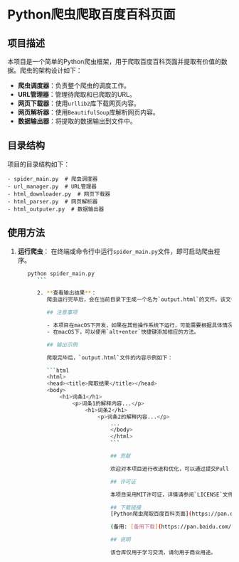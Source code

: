# Python爬虫爬取百度百科页面

## 项目描述

本项目是一个简单的Python爬虫框架，用于爬取百度百科页面并提取有价值的数据。爬虫的架构设计如下：

- **爬虫调度器**：负责整个爬虫的调度工作。
- **URL管理器**：管理待爬取和已爬取的URL。
- **网页下载器**：使用`urllib2`库下载网页内容。
- **网页解析器**：使用`BeautifulSoup`库解析网页内容。
- **数据输出器**：将提取的数据输出到文件中。

## 目录结构

项目的目录结构如下：

```
- spider_main.py  # 爬虫调度器
- url_manager.py  # URL管理器
- html_downloader.py  # 网页下载器
- html_parser.py  # 网页解析器
- html_outputer.py  # 数据输出器
```

## 使用方法

1. **运行爬虫**：
   在终端或命令行中运行`spider_main.py`文件，即可启动爬虫程序。

      ```bash
         python spider_main.py
            ```

            2. **查看输出结果**：
               爬虫运行完毕后，会在当前目录下生成一个名为`output.html`的文件。该文件包含了爬取的词条及其解释。

               ## 注意事项

               - 本项目在macOS下开发，如果在其他操作系统下运行，可能需要根据具体情况调整代码。
               - 在macOS下，可以使用`alt+enter`快捷键添加相应的方法。

               ## 输出示例

               爬取完毕后，`output.html`文件的内容示例如下：

               ```html
               <html>
               <head><title>爬取结果</title></head>
               <body>
                   <h1>词条1</h1>
                       <p>词条1的解释内容...</p>
                           <h1>词条2</h1>
                               <p>词条2的解释内容...</p>
                                   ...
                                   </body>
                                   </html>
                                   ```

                                   ## 贡献

                                   欢迎对本项目进行改进和优化，可以通过提交Pull Request或提出Issue来参与贡献。

                                   ## 许可证

                                   本项目采用MIT许可证，详情请参阅`LICENSE`文件。

                                   ## 下载链接
                                   [Python爬虫爬取百度百科页面](https://pan.quark.cn/s/49959923f03b) 

                                   (备用: [备用下载](https://pan.baidu.com/s/11VXNGcve4uC-nNxzHUd66Q?pwd=1234))

                                   ## 说明

                                   该仓库仅用于学习交流，请勿用于商业用途。

